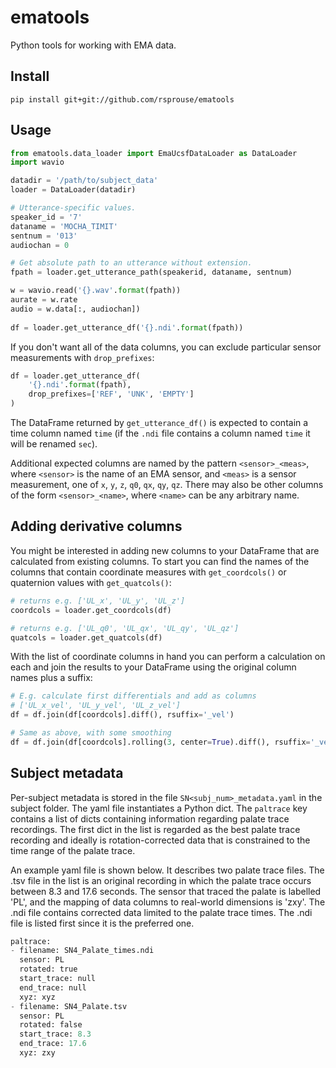 # ematools
Python tools for working with EMA data.

## Install

    pip install git+git://github.com/rsprouse/ematools

## Usage

```python
from ematools.data_loader import EmaUcsfDataLoader as DataLoader
import wavio

datadir = '/path/to/subject_data'
loader = DataLoader(datadir)

# Utterance-specific values.
speaker_id = '7'
dataname = 'MOCHA_TIMIT'
sentnum = '013'
audiochan = 0

# Get absolute path to an utterance without extension.
fpath = loader.get_utterance_path(speakerid, dataname, sentnum)

w = wavio.read('{}.wav'.format(fpath))
aurate = w.rate
audio = w.data[:, audiochan])
 
df = loader.get_utterance_df('{}.ndi'.format(fpath))
```

If you don't want all of the data columns, you can exclude particular sensor
measurements with `drop_prefixes`:

```python
df = loader.get_utterance_df(
    '{}.ndi'.format(fpath),
    drop_prefixes=['REF', 'UNK', 'EMPTY']
)
```

The DataFrame returned by `get_utterance_df()` is expected to contain a time
column named `time` (if the `.ndi` file contains a column named `time` it
will be renamed `sec`).

Additional expected columns are named by the pattern `<sensor>_<meas>`, where
`<sensor>` is the name of an EMA sensor, and `<meas>` is a sensor measurement,
one of `x`, `y`, `z`, `q0`, `qx`, `qy`, `qz`. There may also be other
columns of the form `<sensor>_<name>`, where `<name>` can be any arbitrary
name.

## Adding derivative columns

You might be interested in adding new columns to your DataFrame that are
calculated from existing columns. To start you can find the names of the
columns that contain coordinate measures with `get_coordcols()` or
quaternion values with `get_quatcols()`:

```python
# returns e.g. ['UL_x', 'UL_y', 'UL_z']
coordcols = loader.get_coordcols(df)

# returns e.g. ['UL_q0', 'UL_qx', 'UL_qy', 'UL_qz']
quatcols = loader.get_quatcols(df)
```

With the list of coordinate columns in hand you can perform a calculation
on each and join the results to your DataFrame using the original column
names plus a suffix:

```python
# E.g. calculate first differentials and add as columns
# ['UL_x_vel', 'UL_y_vel', 'UL_z_vel']
df = df.join(df[coordcols].diff(), rsuffix='_vel')

# Same as above, with some smoothing
df = df.join(df[coordcols].rolling(3, center=True).diff(), rsuffix='_vel')
```
 
## Subject metadata

Per-subject metadata is stored in the file `SN<subj_num>_metadata.yaml` in
the subject folder. The yaml file instantiates a Python dict. The `paltrace`
key contains a list of dicts containing information regarding palate trace
recordings. The first dict in the list is regarded as the best palate
trace recording and ideally is rotation-corrected data that is constrained
to the time range of the palate trace.

An example yaml file is shown below. It describes two palate trace files.
The .tsv file in the list is an original recording in which the
palate trace occurs between 8.3 and 17.6 seconds. The sensor that traced
the palate is labelled 'PL', and the mapping of data columns to real-world
dimensions is 'zxy'. The .ndi file contains corrected data limited to the
palate trace times. The .ndi file is listed first since it is the preferred
one.

```python
paltrace:
- filename: SN4_Palate_times.ndi
  sensor: PL
  rotated: true
  start_trace: null
  end_trace: null
  xyz: xyz
- filename: SN4_Palate.tsv
  sensor: PL
  rotated: false
  start_trace: 8.3
  end_trace: 17.6
  xyz: zxy
```
